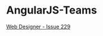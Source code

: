 # AngularJS-Teams
[Web Designer - Issue 229]


[Web Designer - Issue 229]: https://www.imagineshop.co.uk/magazines/webdesigner/web-designer-issue-229.html
